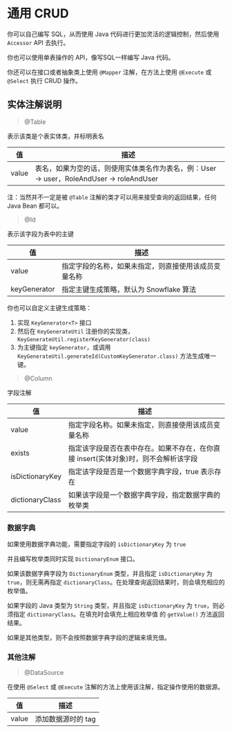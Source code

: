 # 通用 CRUD

你可以自己编写 SQL，从而使用 Java 代码进行更加灵活的逻辑控制，然后使用 `Accessor` API 去执行。

你也可以使用单表操作的 API，像写SQL一样编写 Java 代码。

你还可以在接口或者抽象类上使用 `@Mapper` 注解，在方法上使用 `@Execute` 或 `@Select` 执行 CRUD 操作。

## 实体注解说明

> @Table

表示该类是个表实体类，并标明表名

|  值   | 描述                                                         |
| :---: | ------------------------------------------------------------ |
| value | 表名，如果为空的话，则使用实体类名作为表名，例：User -> user，RoleAndUser -> roleAndUser |

注：当然并不一定是被 `@Table` 注解的类才可以用来接受查询的返回结果，任何 Java Bean 都可以。

> @Id

表示该字段为表中的主键

| 值           | 描述                                                 |
| ------------ | ---------------------------------------------------- |
| value        | 指定字段的名称，如果未指定，则直接使用该成员变量名称 |
| keyGenerator | 指定主键生成策略，默认为 Snowflake 算法              |

你也可以自定义主键生成策略：

1. 实现 `KeyGenerator<T>` 接口
2. 然后在  `KeyGenerateUtil` 注册你的实现类，`KeyGenerateUtil.registerKeyGenerator(class)`
3. 为主键指定 `keyGenerator`，或调用 `KeyGenerateUtil.generateId(CustomKeyGenerator.class)` 方法生成唯一键。

> @Column

字段注解

| 值              | 描述                                                         |
| --------------- | ------------------------------------------------------------ |
| value           | 指定字段名称。如果未指定，则直接使用该成员变量名称           |
| exists          | 指定该字段是否在表中存在。如果不存在，在你直接 insert(实体对象)时，则不会解析该字段 |
| isDictionaryKey | 指定该字段是否是一个数据字典字段，true 表示存在              |
| dictionaryClass | 如果该字段是一个数据字典字段，指定数据字典的枚举类           |

### 数据字典

如果使用数据字典功能，需要指定字段的 `isDictionaryKey` 为 `true`

并且编写枚举类同时实现 `DictionaryEnum` 接口。

如果该数据字典字段为 `DictionaryEnum` 类型，并且指定 `isDictionaryKey` 为 `true`，则无需再指定 `dictionaryClass`。在处理查询返回结果时，则会填充相应的枚举值。

如果字段的 Java 类型为 `String` 类型，并且指定 `isDictionaryKey` 为 `true`，则必须指定 `dictionaryClass`。在填充时会填充上相应枚举值 的 `getValue()` 方法返回结果。

如果是其他类型，则不会按照数据字典字段的逻辑来填充值。

### 其他注解

> @DataSource

在使用 `@Select` 或 `@Execute` 注解的方法上使用该注解，指定操作使用的数据源。

| 值    | 描述               |
| ----- | ------------------ |
| value | 添加数据源时的 tag |